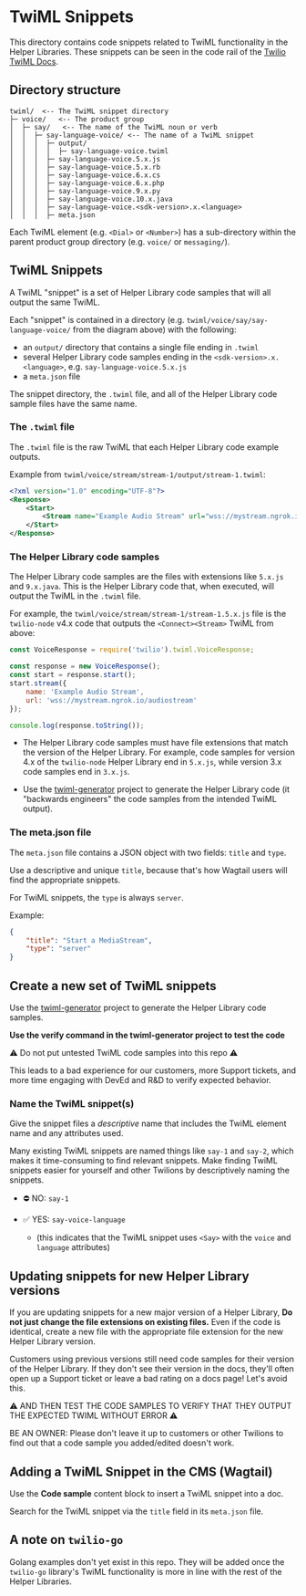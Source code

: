 # TwiML Snippets

This directory contains code snippets related to TwiML functionality in the Helper Libraries. These snippets can be seen in the code rail of the [Twilio TwiML Docs](https://www.twilio.com/docs/voice/twiml/dial).

## Directory structure

```
twiml/  <-- The TwiML snippet directory 
├─ voice/   <-- The product group
│  ├─ say/   <-- The name of the TwiML noun or verb
│  │  ├─ say-language-voice/ <-- The name of a TwiML snippet
│  │  │  ├─ output/
│  │  │  │  ├─ say-language-voice.twiml
│  │  │  ├─ say-language-voice.5.x.js
│  │  │  ├─ say-language-voice.5.x.rb
│  │  │  ├─ say-language-voice.6.x.cs
│  │  │  ├─ say-language-voice.6.x.php
│  │  │  ├─ say-language-voice.9.x.py
│  │  │  ├─ say-language-voice.10.x.java
│  │  │  ├─ say-language-voice.<sdk-version>.x.<language>
│  │  │  ├─ meta.json
```

Each TwiML element (e.g. `<Dial>` or `<Number>`) has a sub-directory within the parent product group directory (e.g. `voice/` or `messaging/`). 

## TwiML Snippets

A TwiML "snippet" is a set of Helper Library code samples that will all output the same TwiML. 

Each "snippet" is contained in a directory (e.g. `twiml/voice/say/say-language-voice/` from the diagram above) with the following:
- an `output/` directory that contains a single file ending in `.twiml`
- several Helper Library code samples ending in the `<sdk-version>.x.<language>`, e.g. `say-language-voice.5.x.js`
- a `meta.json` file

The snippet directory, the `.twiml` file, and all of the Helper Library code sample files have the same name. 

### The `.twiml` file

The `.twiml` file is the raw TwiML that each Helper Library code example outputs.

Example from `twiml/voice/stream/stream-1/output/stream-1.twiml`:

```xml
<?xml version="1.0" encoding="UTF-8"?>
<Response>
    <Start>
        <Stream name="Example Audio Stream" url="wss://mystream.ngrok.io/audiostream" />
    </Start>
</Response>

```

### The Helper Library code samples

The Helper Library code samples are the files with extensions like `5.x.js` and `9.x.java`. This is the Helper Library code that, when executed, will output the TwiML in the `.twiml` file. 

For example, the `twiml/voice/stream/stream-1/stream-1.5.x.js` file is the `twilio-node` v4.x code that outputs the `<Connect><Stream>` TwiML from above: 

```js
const VoiceResponse = require('twilio').twiml.VoiceResponse;

const response = new VoiceResponse();
const start = response.start();
start.stream({
    name: 'Example Audio Stream',
    url: 'wss://mystream.ngrok.io/audiostream'
});

console.log(response.toString());
```

- The Helper Library code samples must have file extensions that match the version of the Helper Library. For example, code samples for version 4.x of the `twilio-node` Helper Library end in `5.x.js`, while version 3.x code samples end in `3.x.js`. 

- Use the [twiml-generator](https://github.com/TwilioDevEd/twiml-generator) project to generate the Helper Library code (it "backwards engineers" the code samples from the intended TwiML output). 


### The meta.json file

The `meta.json` file contains a JSON object with two fields: `title` and `type`. 

Use a descriptive and unique `title`, because that's how Wagtail users will find the appropriate snippets. 

For TwiML snippets, the `type` is always `server`.

Example:

```json
{
    "title": "Start a MediaStream",
    "type": "server"
}
```

## Create a new set of TwiML snippets

Use the [twiml-generator](https://github.com/TwilioDevEd/twiml-generator) project to generate the Helper Library code samples. 

**Use the verify command in the twiml-generator project to test the code**

:warning: Do not put untested TwiML code samples into this repo :warning:

This leads to a bad experience for our customers, more Support tickets, and more time engaging with DevEd and R&D to verify expected behavior.

### Name the TwiML snippet(s)

Give the snippet files a *descriptive* name that includes the TwiML element name and any attributes used.

Many existing TwiML snippets are named things like `say-1` and `say-2`, which makes it time-consuming to find relevant snippets. Make finding TwiML snippets easier for yourself and other Twilions by descriptively naming the snippets. 

- :no_entry: NO: `say-1`

- :white_check_mark: YES: `say-voice-language`
    - (this indicates that the TwiML snippet uses `<Say>` with the `voice` and `language` attributes)

## Updating snippets for new Helper Library versions

If you are updating snippets for a new major version of a Helper Library, **Do not just change the file extensions on existing files.** Even if the code is identical, create a new file with the appropriate file extension for the new Helper Library version. 

Customers using previous versions still need code samples for their version of the Helper Library. If they don't see their version in the docs, they'll often open up a Support ticket or leave a bad rating on a docs page! Let's avoid this. 

:warning: AND THEN TEST THE CODE SAMPLES TO VERIFY THAT THEY OUTPUT THE EXPECTED TWIML WITHOUT ERROR :warning:

BE AN OWNER: Please don't leave it up to customers or other Twilions to find out that a code sample you added/edited doesn't work. 

## Adding a TwiML Snippet in the CMS (Wagtail)

Use the **Code sample** content block to insert a TwiML snippet into a doc. 

Search for the TwiML snippet via the `title` field in its `meta.json` file. 

## A note on `twilio-go`

Golang examples don't yet exist in this repo. They will be added once the `twilio-go` library's TwiML functionality is more in line with the rest of the Helper Libraries. 
